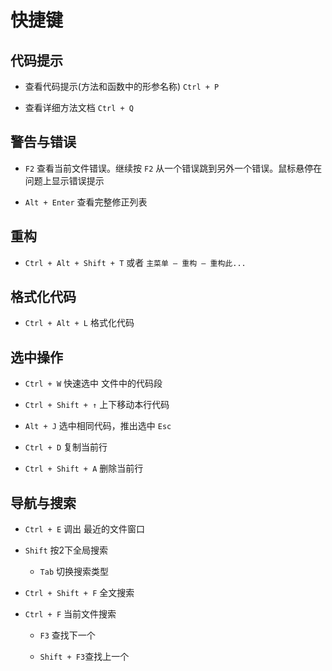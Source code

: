 # 快捷键

## 代码提示

*   查看代码提示(方法和函数中的形参名称) `Ctrl + P`

*   查看详细方法文档 `Ctrl + Q`

## 警告与错误

*   `F2` 查看当前文件错误。继续按 `F2` 从一个错误跳到另外一个错误。鼠标悬停在问题上显示错误提示

*   `Alt + Enter` 查看完整修正列表

## 重构

*   `Ctrl + Alt + Shift + T` 或者 `主菜单 — 重构 — 重构此...`

## 格式化代码

*   `Ctrl + Alt + L` 格式化代码

## 选中操作

*   `Ctrl + W`  快速选中 文件中的代码段

*   `Ctrl + Shift + ↑` 上下移动本行代码

*   `Alt + J` 选中相同代码，推出选中 `Esc`

*   `Ctrl + D` 复制当前行

*   `Ctrl + Shift + A` 删除当前行

## 导航与搜索

*   `Ctrl + E` 调出 最近的文件窗口

*   `Shift` 按2下全局搜索

    *   `Tab` 切换搜索类型

*   `Ctrl + Shift + F` 全文搜索

*   `Ctrl + F` 当前文件搜索

    *   `F3` 查找下一个

    *   `Shift + F3`查找上一个
